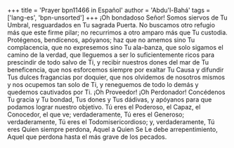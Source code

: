+++
title = 'Prayer bpn11466 in Español'
author = 'Abdu'l-Bahá'
tags = ['lang-es', 'bpn-unsorted']
+++
¡Oh bondadoso Señor! Somos siervos de Tu Umbral, resguardados en Tu sagrada Puerta. No buscamos otro refugio más que este firme pilar; no recurrimos a otro amparo más que Tu custodia. Protégenos, bendícenos, apóyanos; haz que no amemos sino Tu complacencia, que no expresemos sino Tu ala-banza, que solo sigamos el camino de la verdad, que lleguemos a ser lo suficientemente ricos para prescindir de todo salvo de Ti, y recibir nuestros dones del mar de Tu beneficencia, que nos esforcemos siempre por exaltar Tu Causa y difundir Tus dulces fragancias por doquier, que nos olvidemos de nosotros mismos y nos ocupemos tan solo de Ti, y reneguemos de todo lo demás y quedemos cautivados por Ti.
¡Oh Proveedor! ¡Oh Perdonador! Concédenos Tu gracia y Tu bondad, Tus dones y Tus dádivas, y apóyanos para que podamos lograr nuestro objetivo. Tú eres el Poderoso, el Capaz, el Conocedor, el que ve; verdaderamente, Tú eres el Generoso; verdaderamente, Tú eres el Todomisericordioso; y, verdaderamente, Tú eres Quien siempre perdona, Aquel a Quien Se Le debe arrepentimiento, Aquel que perdona hasta el más grave de los pecados.
